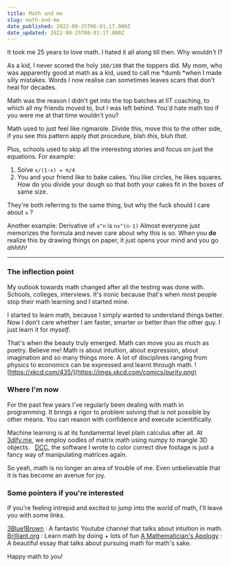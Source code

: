 ```yaml
---
title: Math and me
slug: math-and-me
date_published: 2022-08-25T06:01:17.000Z
date_updated: 2022-08-25T06:01:17.000Z
---
```


It took me 25 years to love math. I hated it all along till then.
Why wouldn't I?

As a kid, I never scored the holy `100/100` that the toppers did. My mom, who was apparently good at math as a kid, used to call me *dumb *when I made silly mistakes. Words I now realise can sometimes leaves scars that don't heal for decades.

Math was the reason I didn't get into the top batches at IIT coaching, to which all my friends moved to, but I was left behind. You'd hate math too if you were me at that time wouldn't you?

Math used to just feel like rigmarole. Divide this, move this to the other side, if you see *this* pattern apply *that* procedure, blah *this*, bluh *that*. 

Plus, schools used to skip all the interesting stories and focus on just the equations.
For example:

1. Solve `x/(1-x) = π/4`
2. You and your friend like to bake cakes. You like circles, he likes squares. How do you divide your dough so that both your cakes fit in the boxes of same size.

They're both referring to the same thing, but why the fuck should I care about `x` ?

Another example:
Derivative of `x^n` is `nx^(n-1)`
Almost everyone just memorizes the formula and never care about why this is so. When you **do** realize this by drawing things on paper, it just opens your mind and you go *ahhhh!*

---

### The inflection point

My outlook towards math changed after all the testing was done with. Schools, colleges, interviews. It's ironic because that's when most people stop their math learning and I started mine.

I started to learn math, because I simply wanted to understand things better. Now I don't care whether I am faster, smarter or better than the other guy. I just learn it for *myself*.

That's when the beauty truly emerged. Math can move you as much as poetry. Believe me! 
Math is about intuition, about expression, about imagination and so many things more. A lot of disciplines ranging from physics to economics can be expressed and learnt through math.
![https://xkcd.com/435/](https://imgs.xkcd.com/comics/purity.png)
### Where I'm now

For the past few years I've regularly been dealing with math in programming. It brings a rigor to problem solving that is not possible by other means. You can reason with confidence and execute scientifically.

Machine learning is at its fundamental level plain calculus after all. At [3dify.me](https://3dify.me), we employ oodles of matrix math using numpy to mangle 3D objects.  
[DCC](https://github.com/bornfree/dive-color-corrector), the software I wrote to color correct dive footage is just a fancy way of manipulating matrices again.

So yeah, math is no longer an area of trouble of me. Even unbelievable that it is has become an avenue for joy.

### Some pointers if you're interested

If you're feeling intrepid and excited to jump into the world of math, I'll leave you with some links.

[3Blue1Brown](https://www.youtube.com/c/3blue1brown) : A fantastic Youtube channel that talks about intuition in math.
[Brilliant.org](https://brilliant.org/courses/#/math/logic-and-deduction) : Learn math by doing + lots of fun 
[A Mathematician's Apology](https://en.wikipedia.org/wiki/A_Mathematician%27s_Apology) : A beautiful essay that talks about pursuing math for math's sake.

Happy math to you!
